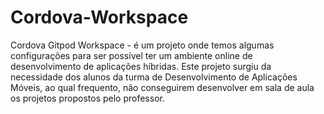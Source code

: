 # Cordova-Workspace

Cordova Gitpod Workspace - é um projeto onde temos algumas configurações para ser possível ter um ambiente online de desenvolvimento de aplicações híbridas. Este projeto surgiu da necessidade dos alunos da turma de Desenvolvimento de Aplicações Móveis, ao qual frequento, não conseguirem desenvolver em sala de aula os projetos propostos pelo professor.
